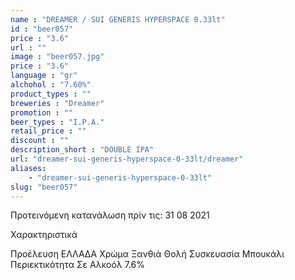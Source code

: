```yaml
---
name : "DREAMER / SUI GENERIS HYPERSPACE 0.33lt"
id : "beer057"
price : "3.6"
url : ""
image : "beer057.jpg"
price : "3.6"
language : "gr"
alchohol : "7.60%"
product_types : ""
breweries : "Dreamer"
promotion : ""
beer_types : "I.P.A."
retail_price : ""
discount : ""
description_short : "DOUBLE IPA"
url: "dreamer-sui-generis-hyperspace-0-33lt/dreamer"
aliases: 
    - "dreamer-sui-generis-hyperspace-0-33lt"
slug: "beer057"
---
```


Προτεινόμενη κατανάλωση πρίν τις: 31 08 2021

Χαρακτηριστικά

Προέλευση
ΕΛΛΑΔΑ
Χρώμα
Ξανθιά Θολή
Συσκευασία
Μπουκάλι
Περιεκτικότητα Σε Αλκοόλ
7.6%